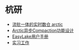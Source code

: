 # 杭研

- [流批一体的实时数仓 arctic](杭研/流批一体的实时数仓arctic.md)
- [Arctic异步Compaction功能设计](杭研/Arctic异步Compaction功能设计.md)
- [EasyLake用户手册](杭研/EasyLake用户手册.md)
- [实习工作](杭研/实习工作.md)

